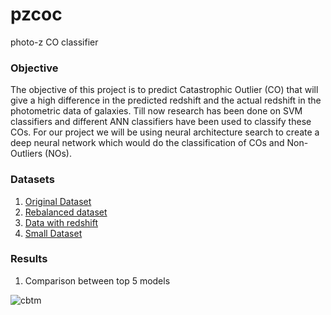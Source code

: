# pzcoc
photo-z CO classifier

### Objective
The objective of this project is to predict Catastrophic Outlier (CO) that will give a high difference in the predicted redshift and the actual redshift in the photometric data of galaxies. Till now research has been done on SVM classifiers and different ANN classifiers have been used to classify these COs. For our project we will be using neural architecture search to create a deep neural network which would do the classification of COs and Non-Outliers (NOs).

### Datasets
1. <a href="https://drive.google.com/file/d/15Gnpt2hhNZEVYhE1wB5JIUnPilsTR2mi/view" target="_blank">Original Dataset</a>
2. <a href="https://drive.google.com/file/d/1-IA6tSVaX_28swfCMAzVNKxdPGKuBTKZ/view" target="_blank">Rebalanced dataset</a>
3. <a href="https://drive.google.com/file/d/1Eoimf_clYnvS0-dpvlCuPq0kco4X7LmV/view" target="_blank">Data with redshift</a>
4. <a href="https://drive.google.com/file/d/1-EnYu1fJdBod0CGABRwd6fBafdYtV84j/view" target="_blank">Small Dataset</a>

### Results
1. Comparison between top 5 models

![cbtm](https://user-images.githubusercontent.com/59966073/207367488-5749155f-d779-4859-bc90-f6ddcb3a075a.png)
